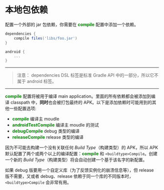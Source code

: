 # 本地包依赖

配置一个外部的 jar 包依赖，你需要在 **<font color='green'>compile</font>** 配置中添加一个依赖。

``` Groovy
dependencies {
    compile files('libs/foo.jar')
}

android {
    ...
}
```

---

> 注意：
dependencies DSL 标签是标准 Gradle API 中的一部分，所以它不属于 android 标签。

---

**<font color='green'>compile</font>** 配置将被用于编译 main application。里面的所有依赖都会被添加到编译 classpath 中，**同时**也会被打包最终的 APK。以下是添加依赖时可能用到的其他一些配置选项:
* **<font color='green'>compile</font>** 编译主 moudle
* **<font color='green'>androidTestCompile</font>** 编译主 moudle 的测试
* **<font color='green'>debugCompile</font>** debug 类型的编译
* **<font color='green'>releaseCompile</font>** release 类型的编译

因为不可能去构建一个没有关联任何 *Build Type*（构建类型）的 APK，所以 APK 默认配置了两个或两个以上的编译配置：**<font color='green'>compile</font>** 和  `<buildtype>Compile`。创建一个新的 *Build Type*（构建类型）将会自动创建一个基于该名字的新配置。

如果 debug 版要用一个自定义库（为了反馈实例化的崩溃信息等），但 release 版不需要，又或者 debug、release 依赖于同一个库的不同版本时，`<buildtype>Compile` 会非常有用。


